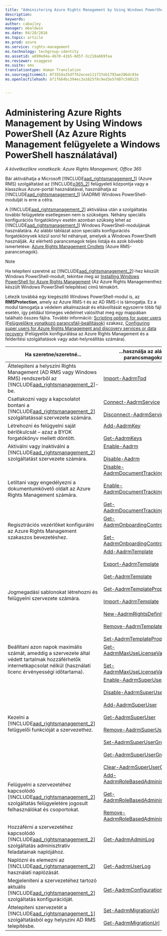 ```yaml
---
title: "Administering Azure Rights Management by Using Windows PowerShell (Az Azure Rights Management felügyelete a Windows PowerShell használatával) | Azure RMS"
description: 
keywords: 
author: cabailey
manager: mbaldwin
ms.date: 04/28/2016
ms.topic: article
ms.prod: azure
ms.service: rights-management
ms.technology: techgroup-identity
ms.assetid: a890e04a-4b70-41b5-8d5f-3c210a669faa
ms.reviewer: esaggese
ms.suite: ems
translationtype: Human Translation
ms.sourcegitcommit: 0f355da35dff62ecee111737eb1793ae286dc93e
ms.openlocfilehash: bf1f684bc394ec3a1025f8c9ed3e57d07c598125


---
```


# Administering Azure Rights Management by Using Windows PowerShell (Az Azure Rights Management felügyelete a Windows PowerShell használatával)

*A következőkre vonatkozik: Azure Rights Management, Office 365*

Bár aktiválhatja a Microsoft [!INCLUDE[aad_rightsmanagement_1](../includes/aad_rightsmanagement_1_md.md)] (Azure RMS) szolgáltatást az [!INCLUDE[o365_2](../includes/o365_2_md.md)] felügyeleti központja vagy a klasszikus Azure-portál használatával, használhatja az [!INCLUDE[aad_rightsmanagement_1](../includes/aad_rightsmanagement_1_md.md)] (AADRM) Windows PowerShell-modulját is erre a célra.

A [!INCLUDE[aad_rightsmanagement_2](../includes/aad_rightsmanagement_2_md.md)] aktiválása után a szolgáltatás további felügyelete esetlegesen nem is szükséges. Néhány speciális konfigurációs forgatókönyv esetén azonban szükség lehet az [!INCLUDE[aad_rightsmanagement_1](../includes/aad_rightsmanagement_1_md.md)] Windows PowerShell-moduljának használatára. Az alábbi táblázat azon speciális konfigurációs forgatókönyvek közül sorol fel néhányat, amelyek a Windows PowerShellt használják. Az elérhető parancsmagok teljes listája és azok bővebb ismertetése: [Azure Rights Management Cmdlets](http://msdn.microsoft.com/library/azure/dn629398.aspx) (Azure RMS-parancsmagok).

> [!NOTE]
> Ha telepíteni szeretné az [!INCLUDE[aad_rightsmanagement_2](../includes/aad_rightsmanagement_2_md.md)]-hez készült Windows PowerShell-modult, tekintse meg az [Installing Windows PowerShell for Azure Rights Management](install-powershell.md) (Az Azure Rights Managementhez készült Windows PowerShell telepítése) című témakört.

Létezik továbbá egy kiegészítő Windows PowerShell-modul is, az **RMSProtection**, amely az Azure RMS-t és az AD RMS-t is támogatja. Ez a modul támogatja a védelem alkalmazását és eltávolítását egyszerre több fájl esetén, így például tömeges védelmet valósíthat meg egy mappában található összes fájlra. További információ: [Scripting options for super users (Felügyelőkre vonatkozó parancsfájl-beállítások)](configure-super-users.md#scripting-options-for-super-users) szakasz, [Configuring super users for Azure Rights Management and discovery services or data recovery](configure-super-users.md) (Felügyelők konfigurálása az Azure Rights Management és a felderítési szolgáltatások vagy adat-helyreállítás számára).

|Ha szeretne/szeretné...|...használja az alábbi parancsmagokat|
|-------------------|------------------------------|
|Áttelepíteni a helyszíni Rights Management (AD RMS vagy Windows RMS) rendszerből az [!INCLUDE[aad_rightsmanagement_2](../includes/aad_rightsmanagement_2_md.md)]-be.|[Import-AadrmTpd](http://msdn.microsoft.com/library/azure/dn857523.aspx)|
|Csatlakozni vagy a kapcsolatot bontani a [!INCLUDE[aad_rightsmanagement_2](../includes/aad_rightsmanagement_2_md.md)] szolgáltatással szervezete számára.|[Connect-AadrmService](http://msdn.microsoft.com/library/azure/dn629415.aspx)<br /><br />[Disconnect-AadrmService](http://msdn.microsoft.com/library/azure/dn629416.aspx)|
|Létrehozni és felügyelni saját bérlőkulcsát – azaz a BYOK forgatókönyv mellett döntött.|[Add-AadrmKey](http://msdn.microsoft.com/library/azure/dn629418.aspx)<br /><br />[Get-AadrmKeys](http://msdn.microsoft.com/library/azure/dn629420.aspx)|
|Aktiválni vagy inaktiválni a [!INCLUDE[aad_rightsmanagement_2](../includes/aad_rightsmanagement_2_md.md)] szolgáltatást szervezete számára.|[Enable-Aadrm](http://msdn.microsoft.com/library/azure/dn629412.aspx)<br /><br />[Disable-Aadrm](http://msdn.microsoft.com/library/azure/dn629422.aspx)|
|Letiltani vagy engedélyezni a dokumentumkövető oldalt az Azure Rights Management számára.|[Disable-AadrmDocumentTrackingFeature](https://msdn.microsoft.com/library/azure/mt548471.aspx)<br /><br />[Enable-AadrmDocumentTrackingFeature](https://msdn.microsoft.com/library/azure/mt548469.aspx)<br /><br />[Get-AadrmDocumentTrackingFeature](https://msdn.microsoft.com/library/azure/mt548470.aspx)|
|Regisztrációs vezérlőket konfigurálni az Azure Rights Management szakaszos bevezetéshez.|[Get-AadrmOnboardingControlPolicy](http://msdn.microsoft.com/library/azure/dn857522.aspx)<br /><br />[Set-AadrmOnboardingControlPolicy](http://msdn.microsoft.com/library/azure/dn857521.aspx)|
|Jogmegadási sablonokat létrehozni és felügyelni szervezete számára.|[Add-AadrmTemplate](http://msdn.microsoft.com/library/azure/dn727075.aspx)<br /><br />[Export-AadrmTemplate](http://msdn.microsoft.com/library/azure/dn727078.aspx)<br /><br />[Get-AadrmTemplate](http://msdn.microsoft.com/library/azure/dn727079.aspx)<br /><br />[Get-AadrmTemplateProperty](http://msdn.microsoft.com/library/azure/dn727081.aspx)<br /><br />[Import-AadrmTemplate](http://msdn.microsoft.com/library/azure/dn727077.aspx)<br /><br />[New-AadrmRightsDefinition](http://msdn.microsoft.com/library/azure/dn727080.aspx)<br /><br />[Remove-AadrmTemplate](http://msdn.microsoft.com/library/azure/dn727082.aspx)<br /><br />[Set-AadrmTemplateProperty](http://msdn.microsoft.com/library/azure/dn727076.aspx)|
|Beállítani azon napok maximális számát, ameddig a szervezete által védett tartalmak hozzáférhetők internetkapcsolat nélkül (használati licenc érvényességi időtartama).|[Get-AadrmMaxUseLicenseValidityTime](https://msdn.microsoft.com/library/azure/dn932062.aspx)<br /><br />[Set-AadrmMaxUseLicenseValidityTime](https://msdn.microsoft.com/library/azure/dn932063.aspx)|
|Kezelni a [!INCLUDE[aad_rightsmanagement_2](../includes/aad_rightsmanagement_2_md.md)] felügyelői funkcióját a szervezethez.|[Enable-AadrmSuperUserFeature](https://msdn.microsoft.com/library/azure/dn629400.aspx)<br /><br />[Disable-AadrmSuperUserFeature](https://msdn.microsoft.com/library/azure/dn629428.aspx)<br /><br />[Add-AadrmSuperUser](http://msdn.microsoft.com/library/azure/dn629411.aspx)<br /><br />[Get-AadrmSuperUser](https://msdn.microsoft.com/library/azure/dn629408.aspx)<br /><br />[Remove-AadrmSuperUser](https://msdn.microsoft.com/library/azure/dn629405.aspx)<br /><br />[Set-AadrmSuperUserGroup](https://msdn.microsoft.com/library/azure/mt653943.aspx)<br /><br />[Get-AadrmSuperUserGroup](https://msdn.microsoft.com/library/azure/mt653942.aspx)<br /><br />[Clear-AadrmSuperUserGroup](https://msdn.microsoft.com/library/azure/mt653944.aspx)|
|Felügyelni a szervezetéhez kapcsolódó [!INCLUDE[aad_rightsmanagement_2](../includes/aad_rightsmanagement_2_md.md)] szolgáltatás felügyeletére jogosult felhasználókat és csoportokat.|[Add-AadrmRoleBasedAdministrator](http://msdn.microsoft.com/library/azure/dn629417.aspx)<br /><br />[Get-AadrmRoleBasedAdministrator](https://msdn.microsoft.com/library/azure/dn629407.aspx)<br /><br />[Remove-AadrmRoleBasedAdministrator](https://msdn.microsoft.com/library/azure/dn629424.aspx)|
|Hozzáférni a szervezetéhez kapcsolódó [!INCLUDE[aad_rightsmanagement_2](../includes/aad_rightsmanagement_2_md.md)] szolgáltatás adminisztratív feladatainak naplójához.|[Get-AadrmAdminLog](https://msdn.microsoft.com/library/azure/dn629430.aspx)|
|Naplózni és elemezni az [!INCLUDE[aad_rightsmanagement_2](../includes/aad_rightsmanagement_2_md.md)] használati naplózását.|[Get-AadrmUserLog](https://msdn.microsoft.com/library/azure/mt653941.aspx)|
|Megjeleníteni a szervezetéhez tartozó aktuális [!INCLUDE[aad_rightsmanagement_2](../includes/aad_rightsmanagement_2_md.md)] szolgáltatás konfigurációját.|[Get-AadrmConfiguration](http://msdn.microsoft.com/library/azure/dn629410.aspx)|
|Áttelepíteni szervezetét a [!INCLUDE[aad_rightsmanagement_1](../includes/aad_rightsmanagement_1_md.md)] szolgáltatásból egy helyszíni AD RMS telepítésbe.|[Set-AadrmMigrationUrl](https://msdn.microsoft.com/library/azure/dn629429.aspx)<br /><br />[Get-AadrmMigrationUrl](http://msdn.microsoft.com/library/azure/dn629403.aspx)|






<!--HONumber=Jul16_HO3-->


